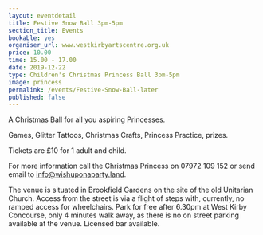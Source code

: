 ```yaml
---
layout: eventdetail
title: Festive Snow Ball 3pm-5pm
section_title: Events
bookable: yes
organiser_url: www.westkirbyartscentre.org.uk
price: 10.00
time: 15.00 - 17.00
date: 2019-12-22
type: Children's Christmas Princess Ball 3pm-5pm
image: princess
permalink: /events/Festive-Snow-Ball-later
published: false
---
```


A Christmas Ball for all you aspiring Princesses.

Games, Glitter Tattoos, Christmas Crafts, Princess Practice, prizes.

Tickets are £10 for 1 adult and child.

For more information call the Christmas Princess on 07972 109 152 or send email to [info@wishuponaparty.land](info@wishuponaparty.land).

The venue is situated in Brookfield Gardens on the site of the old Unitarian Church. Access from the street is via a flight of steps with, currently, no ramped access for wheelchairs. Park for free after 6.30pm at West Kirby Concourse, only 4 minutes walk away, as there is no on street parking available at the venue. Licensed bar available.
